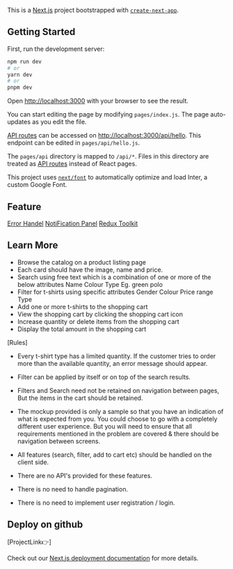 This is a [Next.js](https://nextjs.org/) project bootstrapped with [`create-next-app`](https://github.com/vercel/next.js/tree/canary/packages/create-next-app).

## Getting Started

First, run the development server:

```bash
npm run dev
# or
yarn dev
# or
pnpm dev
```

Open [http://localhost:3000](http://localhost:3000) with your browser to see the result.

You can start editing the page by modifying `pages/index.js`. The page auto-updates as you edit the file.

[API routes](https://nextjs.org/docs/api-routes/introduction) can be accessed on [http://localhost:3000/api/hello](http://localhost:3000/api/hello). This endpoint can be edited in `pages/api/hello.js`.

The `pages/api` directory is mapped to `/api/*`. Files in this directory are treated as [API routes](https://nextjs.org/docs/api-routes/introduction) instead of React pages.

This project uses [`next/font`](https://nextjs.org/docs/basic-features/font-optimization) to automatically optimize and load Inter, a custom Google Font.

## Feature

[Error Handel]()
[NotiFication Panel]()
[Redux Toolkit]()

## Learn More

- Browse the catalog on a product listing page
- Each card should have the image, name and price.
- Search using free text which is a combination of one or more of the below attributes
  Name
  Colour
  Type
  Eg. green polo
- Filter for t-shirts using specific attributes
  Gender
  Colour
  Price range
  Type
- Add one or more t-shirts to the shopping cart
- View the shopping cart by clicking the shopping cart icon
- Increase quantity or delete items from the shopping cart
- Display the total amount in the shopping cart

[Rules]

- Every t-shirt type has a limited quantity. If the customer tries to order more than the available quantity, an error message should appear.

- Filter can be applied by itself or on top of the search results.

- Filters and Search need not be retained on navigation between pages, But the items in the cart should be retained.

- The mockup provided is only a sample so that you have an indication of what is expected from you. You could choose to go with a completely different user experience. But you will need to ensure that all requirements mentioned in the problem are covered & there should be navigation between screens.

- All features (search, filter, add to cart etc) should be handled on the client side.

- There are no API's provided for these features.

- There is no need to handle pagination.

- There is no need to implement user registration / login.

## Deploy on github

[ProjectLink👉]

Check out our [Next.js deployment documentation](https://nextjs.org/docs/deployment) for more details.
